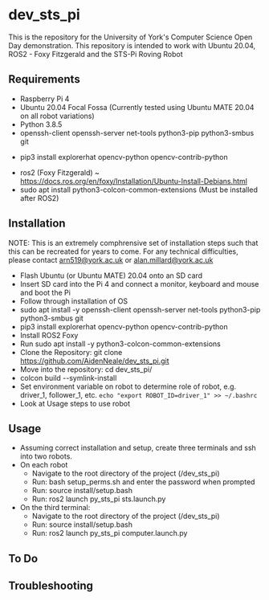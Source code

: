 # dev_sts_pi
This is the repository for the University of York's Computer Science Open Day demonstration. This repository is intended to work with Ubuntu 20.04, ROS2 - Foxy Fitzgerald and the STS-Pi Roving Robot


## Requirements
  - Raspberry Pi 4
  - Ubuntu 20.04 Focal Fossa (Currently tested using Ubuntu MATE 20.04 on all robot variations)
  - Python 3.8.5
  - openssh-client openssh-server net-tools python3-pip  python3-smbus git 
  * pip3 install explorerhat opencv-python opencv-contrib-python
  - ros2 (Foxy Fitzgerald) ~ https://docs.ros.org/en/foxy/Installation/Ubuntu-Install-Debians.html
  - sudo apt install python3-colcon-common-extensions (Must be installed after ROS2)


## Installation
NOTE: This is an extremely comphrensive set of installation steps such that this can be recreated for years to come. For any technical difficulties, please contact arn519@york.ac.uk or alan.millard@york.ac.uk
  * Flash Ubuntu (or Ubuntu MATE) 20.04 onto an SD card
  * Insert SD card into the Pi 4 and connect a monitor, keyboard and mouse and boot the Pi
  * Follow through installation of OS
  * sudo apt install -y openssh-client openssh-server net-tools python3-pip  python3-smbus git 
  * pip3 install explorerhat opencv-python opencv-contrib-python
  * Install ROS2 Foxy
  * Run sudo apt install -y python3-colcon-common-extensions
  * Clone the Repository: git clone https://github.com/AidenNeale/dev_sts_pi.git
  * Move into the repository: cd dev_sts_pi/
  * colcon build --symlink-install
  * Set environment variable on robot to determine role of robot, e.g. driver_1, follower_1, etc. 
  `echo "export ROBOT_ID=driver_1" >> ~/.bashrc`
  * Look at Usage steps to use robot

## Usage
- Assuming correct installation and setup, create three terminals and ssh into two robots.
- On each robot
  - Navigate to the root directory of the project (/dev_sts_pi)
  - Run: bash setup_perms.sh and enter the password when prompted
  - Run: source install/setup.bash
  - Run: ros2 launch py_sts_pi sts.launch.py
- On the third terminal:
  - Navigate to the root directory of the project (/dev_sts_pi)
  - Run: source install/setup.bash
  - Run: ros2 launch py_sts_pi computer.launch.py

## To Do


## Troubleshooting


